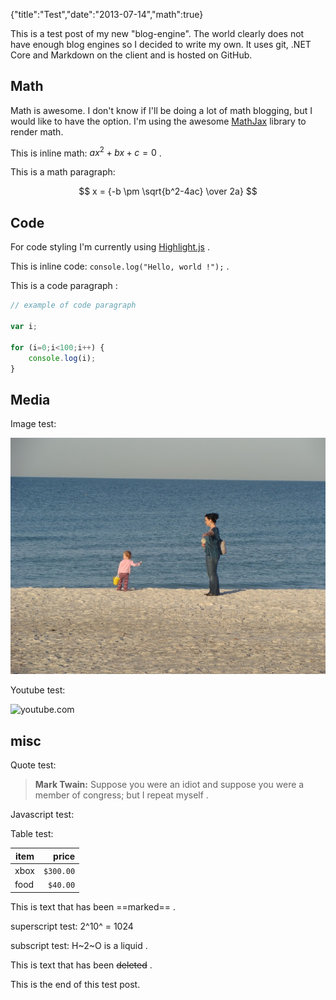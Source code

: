 {"title":"Test","date":"2013-07-14","math":true}


This is a test post of my new "blog-engine". The world clearly does not have enough blog engines so I decided to write my own. It uses git, .NET Core and Markdown on the client and is hosted on GitHub.

## Math

Math is awesome. I don't know if I'll be doing a lot of math blogging, but I would like to have the option. I'm using the awesome [MathJax](http://www.mathjax.org) library to render math.

This is inline math: $ax^2 + bx + c = 0$ .  

This is a math paragraph:  

$$
    x = {-b \pm \sqrt{b^2-4ac} \over 2a}
$$

## Code 

For code styling I'm currently using [Highlight.js](https://highlightjs.org/) .

This is inline code: `console.log("Hello, world !");` .  

This is a code paragraph :

```js
// example of code paragraph

var i;

for (i=0;i<100;i++) {
    console.log(i);
}
```

## Media

Image test:

<img src="beach.jpg" />

Youtube test:

![youtube.com](https://www.youtube.com/watch?v=rNqpD3Mg9hY)

## misc

Quote test:

> **Mark Twain:** Suppose you were an idiot and suppose you were a member of congress; but I repeat myself .


Javascript test:

<canvas id="clock" width="256" height="256" ></canvas>

Table test:

item | price
-----|----------:
xbox | `$300.00`
food | `$40.00`

This is text that has been ==marked== .

superscript test: 2^10^ = 1024

subscript test: H~2~O is a liquid .

This is text that has been ~~deleted~~ .

This is the end of this test post.  

<script type="module" >
    import {runclock} from './clock.js'

    runclock('clock');
</script>
